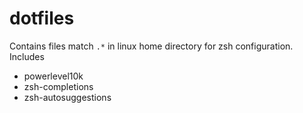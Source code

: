 # dotfiles

Contains files match `.*` in linux home directory for zsh configuration. Includes

- powerlevel10k
- zsh-completions
- zsh-autosuggestions
